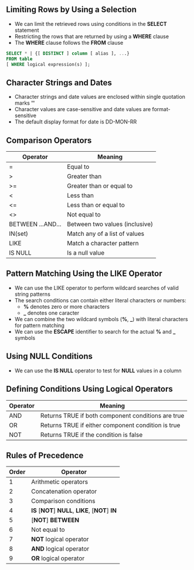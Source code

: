 ## Limiting Rows by Using a Selection
- We can limit the retrieved rows using conditions in the **SELECT** statement
- Restricting the rows that are returned by using a **WHERE** clause
- The **WHERE** clause follows the **FROM** clause

```sql
SELECT * | {[ DISTINCT ] column [ alias ], ...}
FROM table
[ WHERE logical expression(s) ];
```

## Character Strings and Dates
- Character strings and date values are enclosed within single quotation marks **''**
- Character values are case-sensitive and date values are format-sensitive
- The default display format for date is DD-MON-RR

## Comparison Operators
| Operator | Meaning |
|----------|---------|
| =        | Equal to |
| >        | Greater than |
| >=       | Greater than or equal to |
| <        | Less than |
| <=       | Less than or equal to |
| <>       | Not equal to |
| BETWEEN ...AND... | Between two values (inclusive) |
| IN(set)  | Match any of a list of values |
| LIKE     | Match a character pattern |
| IS NULL  | Is a null value |

## Pattern Matching Using the LIKE Operator
- We can use the LIKE operator to perform wildcard searches of valid string patterns
- The search conditions can contain either literal characters or numbers:
    - **%** denotes zero or more characters
    - **_** denotes one caracter
- We can combine the two wildcard symbols (**%**, **_**) with literal characters for pattern matching
- We can use the **ESCAPE** identifier to search for the actual **%** and **_** symbols

## Using NULL Conditions
- We can use the **IS NULL** operator to test for **NULL** values in a column

## Defining Conditions Using Logical Operators
| Operator | Meaning |
|----------|---------|
| AND      | Returns TRUE if both component conditions are true |
| OR       | Returns TRUE if either component condition is true |
| NOT      | Returns TRUE if the condition is false |

## Rules of Precedence
| Order | Operator |
|-------|----------|
| 1     | Arithmetic operators |
| 2     | Concatenation operator |
| 3     | Comparison conditions |
| 4     | **IS** [**NOT**] **NULL**, **LIKE**, [**NOT**] **IN** |
| 5     | [**NOT**] **BETWEEN** |
| 6     | Not equal to |
| 7     | **NOT** logical operator |
| 8     | **AND** logical operator |
| 9     | **OR** logical operator |
